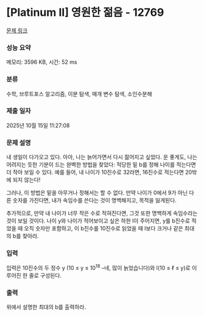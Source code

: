 # [Platinum II] 영원한 젊음 - 12769 

[문제 링크](https://www.acmicpc.net/problem/12769) 

### 성능 요약

메모리: 3596 KB, 시간: 52 ms

### 분류

수학, 브루트포스 알고리즘, 이분 탐색, 매개 변수 탐색, 소인수분해

### 제출 일자

2025년 10월 15일 11:27:08

### 문제 설명

<p>내 생일이 다가오고 있다. 아아, 나는 늙어가면서 다시 젊어지고 싶었다. 운 좋게도, 나는 어려지는 듯한 기분이 드는 완벽한 방법을 찾았다: 적당한 밑 b를 정해 나이를 적는다면 더 작아 보일 수 있다. 예를 들어, 내 나이가 10진수로 32라면, 16진수로 적는다면 20밖에 되지 않는다!</p>

<p>그러나, 이 방법은 밑을 아무거나 정해서는 할 수 없다. 만약 나이가 0에서 9가 아닌 다른 숫자를 가진다면, 내가 속임수를 쓴다는 것이 명백해지고, 목적을 잃게된다.</p>

<p>추가적으로, 만약 내 나이가 너무 작은 수로 적혀진다면, 그것 또한 명백하게 속임수라는 것이 보일 것이다. 나이 y와 나이가 적어보이고 싶은 하한 l이 주어지면, y를 b진수로 적었을 때 오직 숫자만 포함하고, 이 b진수를 10진수로 읽었을 때 l보다 크거나 같은 최대의 b를 찾아라.</p>

### 입력 

 <p>입력은 10진수의 두 정수 y (10 ≤ y ≤ 10<sup>18</sup> –네, 많이 늙었습니다)와 l(10 ≤ ℓ ≤ y)로 이루어진 한 줄로 구성된다.</p>

### 출력 

 <p>위에서 설명한 최대의 b를 출력하라.</p>

